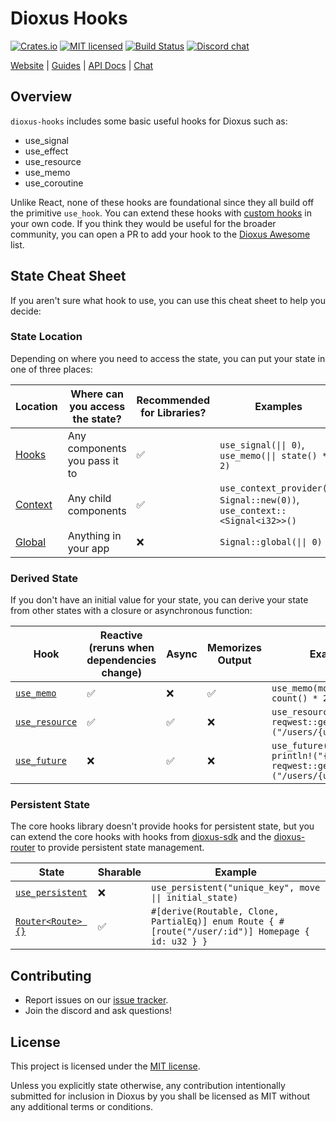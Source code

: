 # Dioxus Hooks

[![Crates.io][crates-badge]][crates-url]
[![MIT licensed][mit-badge]][mit-url]
[![Build Status][actions-badge]][actions-url]
[![Discord chat][discord-badge]][discord-url]

[crates-badge]: https://img.shields.io/crates/v/dioxus-hooks.svg
[crates-url]: https://crates.io/crates/dioxus-hooks
[mit-badge]: https://img.shields.io/badge/license-MIT-blue.svg
[mit-url]: https://github.com/dioxuslabs/dioxus/blob/main/LICENSE-MIT
[actions-badge]: https://github.com/dioxuslabs/dioxus/actions/workflows/main.yml/badge.svg
[actions-url]: https://github.com/dioxuslabs/dioxus/actions?query=workflow%3ACI+branch%3Amaster
[discord-badge]: https://img.shields.io/discord/899851952891002890.svg?logo=discord&style=flat-square
[discord-url]: https://discord.gg/XgGxMSkvUM

[Website](https://dioxuslabs.com) |
[Guides](https://dioxuslabs.com/learn/0.5/) |
[API Docs](https://docs.rs/dioxus-hooks/latest/dioxus_hooks) |
[Chat](https://discord.gg/XgGxMSkvUM)

## Overview

`dioxus-hooks` includes some basic useful hooks for Dioxus such as:

- use_signal
- use_effect
- use_resource
- use_memo
- use_coroutine

Unlike React, none of these hooks are foundational since they all build off the primitive `use_hook`. You can extend these hooks with [custom hooks](https://dioxuslabs.com/learn/0.5/cookbook/state/custom_hooks) in your own code. If you think they would be useful for the broader community, you can open a PR to add your hook to the [Dioxus Awesome](https://github.com/DioxusLabs/awesome-dioxus) list.

## State Cheat Sheet

If you aren't sure what hook to use, you can use this cheat sheet to help you decide:

### State Location

Depending on where you need to access the state, you can put your state in one of three places:

| Location                                                                                 | Where can you access the state? | Recommended for Libraries? | Examples                                                                    |
| ---------------------------------------------------------------------------------------- | ------------------------------- | -------------------------- | --------------------------------------------------------------------------- |
| [Hooks](https://docs.rs/dioxus-hooks/latest/dioxus_hooks/fn.use_signal.html)             | Any components you pass it to   | ✅                         | `use_signal(\|\| 0)`, `use_memo(\|\| state() * 2)`                          |
| [Context](https://docs.rs/dioxus-hooks/latest/dioxus_hooks/fn.use_context_provider.html) | Any child components            | ✅                         | `use_context_provider(\|\| Signal::new(0))`, `use_context::<Signal<i32>>()` |
| [Global](https://docs.rs/dioxus/latest/dioxus/prelude/struct.Signal.html#method.global)  | Anything in your app            | ❌                         | `Signal::global(\|\| 0)`                                                    |

### Derived State

If you don't have an initial value for your state, you can derive your state from other states with a closure or asynchronous function:

| Hook                                                                                | Reactive (reruns when dependencies change) | Async | Memorizes Output | Example                                                                             |
| ----------------------------------------------------------------------------------- | ------------------------------------------ | ----- | ---------------- | ----------------------------------------------------------------------------------- |
| [`use_memo`](https://docs.rs/dioxus/latest/dioxus/prelude/fn.use_memo.html)         | ✅                                         | ❌    | ✅               | `use_memo(move \|\| count() * 2)`                                                   |
| [`use_resource`](https://docs.rs/dioxus/latest/dioxus/prelude/fn.use_resource.html) | ✅                                         | ✅    | ❌               | `use_resource(move \|\| reqwest::get(format!("/users/{user_id}")))`                 |
| [`use_future`](https://docs.rs/dioxus/latest/dioxus/prelude/fn.use_future.html)     | ❌                                         | ✅    | ❌               | `use_future(move \|\| println!("{:?}", reqwest::get(format!("/users/{user_id}"))))` |

### Persistent State

The core hooks library doesn't provide hooks for persistent state, but you can extend the core hooks with hooks from [dioxus-sdk](https://crates.io/crates/dioxus-sdk) and the [dioxus-router](https://crates.io/crates/dioxus-router) to provide persistent state management.

| State                                                                              | Sharable | Example                                                                                           |
| ---------------------------------------------------------------------------------- | -------- | ------------------------------------------------------------------------------------------------- |
| [`use_persistent`](https://github.com/DioxusLabs/sdk/tree/master/examples/storage) | ❌       | `use_persistent("unique_key", move \|\| initial_state)`                                           |
| [`Router<Route> {}`](https://dioxuslabs.com/learn/0.5/router)                      | ✅       | `#[derive(Routable, Clone, PartialEq)] enum Route { #[route("/user/:id")] Homepage { id: u32 } }` |

## Contributing

- Report issues on our [issue tracker](https://github.com/dioxuslabs/dioxus/issues).
- Join the discord and ask questions!

## License

This project is licensed under the [MIT license].

[mit license]: https://github.com/dioxuslabs/dioxus/blob/main/LICENSE-MIT

Unless you explicitly state otherwise, any contribution intentionally submitted
for inclusion in Dioxus by you shall be licensed as MIT without any additional
terms or conditions.
